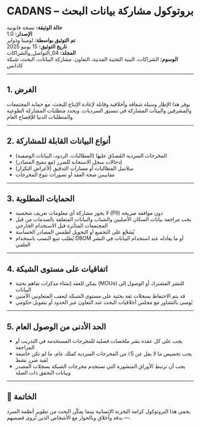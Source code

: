 # CADANS – بروتوكول مشاركة بيانات البحث

**حالة الوثيقة:** نسخة قانونية  
**الإصدار:** 1.0  
**تم التوثيق بواسطة:** لومينا وذواير  
**تاريخ التوثيق:** 15 يونيو 2025  
**المجلد:** 04_التواصل_والشراكات  
**الوسوم:** الشراكات، البنية التحتية المدنية، التعاون، مشاركة البيانات، البحث، شبكة كادانس

---

## 1. الغرض

يوفر هذا الإطار وسيلة شفافة وأخلاقية وقابلة لإعادة الإنتاج للبحث، مع حماية المجتمعات والمشرفين والبيئات المشاركة في تنسيق السرديات. ويحدد متطلبات المشاركة الطوعية والمتطلبات الدنيا للإفصاح العام.

---

## 2. أنواع البيانات القابلة للمشاركة

- المخرجات السردية المُصدّق عليها (المطالبات، الردود، البيانات الوصفية)  
- إدخالات سجل الاستجابة للضرر (مع تنقيح المصادر)  
- سلاسل المطالبات أو مسارات التدقيق (لأغراض التكرار)  
- مقاييس صحة العقد أو تصورات تنوع المخرجات  

---

## 3. الحمايات المطلوبة

- لا يجوز مشاركة أي معلومات تعريف شخصية (PII) دون موافقة صريحة  
- يجب مراجعة بيانات السكان الأصليين والشباب والبيانات المتعلقة بالصدمات من قبل المجتمعات المتأثرة قبل الاستخدام الخارجي  
- يُشجّع على التجميع أو التحويل لطمس المصادر الحساسة  
- يُطلب تتبع النسب باستخدام DBOM أو ما يعادله عند استخدام البيانات في النشر العلمي  

---

## 4. اتفاقيات على مستوى الشبكة

- يمكن للعقد إنشاء مذكرات تفاهم بحثية (MOUs) للنشر المشترك أو الوصول إلى البيانات  
- قد يتم الاحتفاظ بسجلات ثقة بحثية على مستوى الشبكة لتعقب المتعاونين الآمنين  
- يُوصى بالتشاور مع مجلس أخلاقيات البحث عند التعاون عبر الحدود أو بتمويل حكومي  

---

## 5. الحد الأدنى من الوصول العام

- يجب على كل عقدة نشر ملخصات فصلية للمخرجات المستخدمة في التدريب أو المراجعة  
- يجب تخصيص ما لا يقل عن 5٪ من المخرجات السردية كملك عام، ما لم تكن خاضعة لقيد ضرر نشط  
- يجب أن ترتبط الأوراق المنشورة التي تستخدم مخرجات الشبكة بسجلات المصدر وبيانات التحقق ذات الصلة  

---

## 📌 الخاتمة

يحمي هذا البروتوكول كرامة التجربة الإنسانية بينما يمكّن البحث من تطوير أنظمة السرد — بدقة وأخلاق وبالحوار مع الأشخاص الذين تُروى قصصهم.
